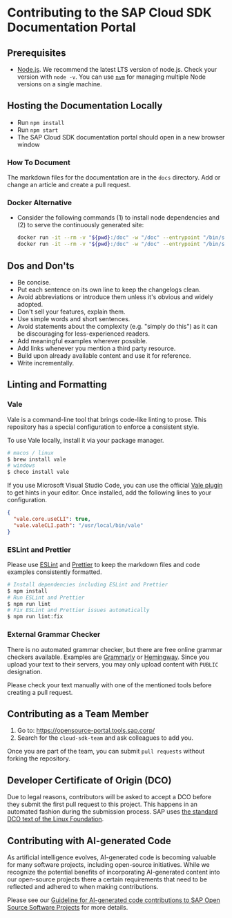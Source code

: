 # Contributing to the SAP Cloud SDK Documentation Portal

## Prerequisites

- [Node.js](https://nodejs.org/en/download/).
  We recommend the latest LTS version of node.js.
  Check your version with `node -v`.
  You can use [`nvm`](https://github.com/nvm-sh/nvm) for managing multiple Node versions on a single machine.

## Hosting the Documentation Locally

- Run `npm install`
- Run `npm start`
- The SAP Cloud SDK documentation portal should open in a new browser window

### How To Document

The markdown files for the documentation are in the `docs` directory.
Add or change an article and create a pull request.

### Docker Alternative

- Consider the following commands (1) to install node dependencies and (2) to serve the continuously generated site:

  ```bash
  docker run -it --rm -v "${pwd}:/doc" -w "/doc" --entrypoint "/bin/sh" node:alpine3.10 -c "npm ci"
  docker run -it --rm -v "${pwd}:/doc" -w "/doc" --entrypoint "/bin/sh" -p 3000:3000 node:alpine3.10 -c "npm run start -- --port 3000 --host 0.0.0.0"
  ```

<!-- vale off -->
## Dos and Don'ts

- Be concise.
- Put each sentence on its own line to keep the changelogs clean.
- Avoid abbreviations or introduce them unless it's obvious and widely adopted.
- Don't sell your features, explain them.
- Use simple words and short sentences.
- Avoid statements about the complexity (e.g. "simply do this") as it can be discouraging for less-experienced readers.
- Add meaningful examples wherever possible.
- Add links whenever you mention a third party resource.
- Build upon already available content and use it for reference.
- Write incrementally.

<!-- vale on -->

## Linting and Formatting

### Vale

Vale is a command-line tool that brings code-like linting to prose.
This repository has a special configuration to enforce a consistent style.

To use Vale locally, install it via your package manager.

```bash
# macos / linux
$ brew install vale
# windows
$ choco install vale
```

If you use Microsoft Visual Studio Code, you can use the official [Vale plugin](https://marketplace.visualstudio.com/items?itemName=errata-ai.vale-server) to get hints in your editor.
Once installed, add the following lines to your configuration.

```json
{
  "vale.core.useCLI": true,
  "vale.valeCLI.path": "/usr/local/bin/vale"
}
```

### ESLint and Prettier

Please use [ESLint](https://eslint.org) and [Prettier](https://prettier.io/) to keep the markdown files and code examples consistently formatted.

```bash
# Install dependencies including ESLint and Prettier
$ npm install
# Run ESLint and Prettier
$ npm run lint
# Fix ESLint and Prettier issues automatically
$ npm run lint:fix
```

### External Grammar Checker

There is no automated grammar checker, but there are free online grammar checkers available.
Examples are [Grammarly](https://app.grammarly.com/) or [Hemingway](http://www.hemingwayapp.com/).
Since you upload your text to their servers, you may only upload content with `PUBLIC` designation.

Please check your text manually with one of the mentioned tools before creating a pull request.

## Contributing as a Team Member

1. Go to: https://opensource-portal.tools.sap.corp/
2. Search for the `cloud-sdk-team` and ask colleagues to add you.

Once you are part of the team, you can submit `pull requests` without forking the repository.

## Developer Certificate of Origin (DCO)

Due to legal reasons, contributors will be asked to accept a DCO before they submit the first pull request to this project.
This happens in an automated fashion during the submission process.
SAP uses [the standard DCO text of the Linux Foundation](https://developercertificate.org/).

## Contributing with AI-generated Code

As artificial intelligence evolves, AI-generated code is becoming valuable for many software projects, including open-source initiatives. 
While we recognize the potential benefits of incorporating AI-generated content into our open-source projects there a certain requirements that need to be reflected and adhered to when making contributions.

Please see our [Guideline for AI-generated code contributions to SAP Open Source Software Projects](https://github.com/SAP/.github/blob/main/CONTRIBUTING_USING_GENAI.md) for more details.

